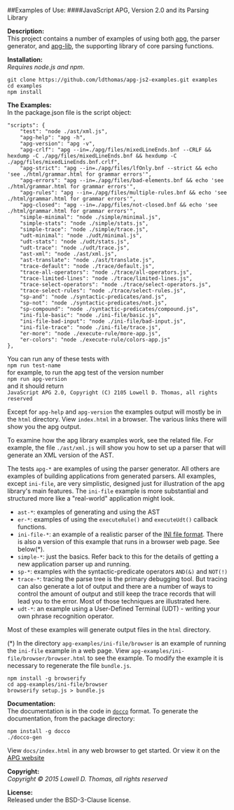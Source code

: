 ##Examples of Use:
####JavaScript APG, Version 2.0 and its Parsing Library

**Description:**  
This project contains a number of examples of using both <a href="https://github.com/ldthomas/apg-js2">apg</a>, the parser generator,
and <a href="https://github.com/ldthomas/apg-js2-lib">apg-lib</a>, the supporting library of core parsing functions.   

**Installation:**  
*Requires node.js and npm*.
```
git clone https://github.com/ldthomas/apg-js2-examples.git examples
cd examples 
npm install
```
**The Examples:**  
In the package.json file is the script object:
```
"scripts": {
    "test": "node ./ast/xml.js",
    "apg-help": "apg -h",
    "apg-version": "apg -v",
    "apg-crlf": "apg --in=./apg/files/mixedLineEnds.bnf --CRLF && hexdump -C ./apg/files/mixedLineEnds.bnf && hexdump -C ./apg/files/mixedLineEnds.bnf.crlf",
    "apg-strict": "apg --in=./apg/files/lfOnly.bnf --strict && echo 'see ./html/grammar.html for grammar errors'",
    "apg-errors": "apg --in=./apg/files/bad-elements.bnf && echo 'see ./html/grammar.html for grammar errors'",
    "apg-rules": "apg --in=./apg/files/multiple-rules.bnf && echo 'see ./html/grammar.html for grammar errors'",
    "apg-closed": "apg --in=./apg/files/not-closed.bnf && echo 'see ./html/grammar.html for grammar errors'",
    "simple-minimal": "node ./simple/minimal.js",
    "simple-stats": "node ./simple/stats.js",
    "simple-trace": "node ./simple/trace.js",
    "udt-minimal": "node ./udt/minimal.js",
    "udt-stats": "node ./udt/stats.js",
    "udt-trace": "node ./udt/trace.js",
    "ast-xml": "node ./ast/xml.js",
    "ast-translate": "node ./ast/translate.js",
    "trace-default": "node ./trace/default.js",
    "trace-all-operators": "node ./trace/all-operators.js",
    "trace-limited-lines": "node ./trace/limited-lines.js",
    "trace-select-operators": "node ./trace/select-operators.js",
    "trace-select-rules": "node ./trace/select-rules.js",
    "sp-and": "node ./syntactic-predicates/and.js",
    "sp-not": "node ./syntactic-predicates/not.js",
    "sp-compound": "node ./syntactic-predicates/compound.js",
    "ini-file-basic": "node ./ini-file/basic.js",
    "ini-file-bad-input": "node ./ini-file/bad-input.js",
    "ini-file-trace": "node ./ini-file/trace.js",
    "er-more": "node ./execute-rule/more-app.js",
    "er-colors": "node ./execute-rule/colors-app.js"
},
```  

You can run any of these tests with<br>
`npm run test-name`<br>
for example, to run the apg test of the version number<br>
`npm run apg-version`<br>
and it should return <br>
`JavaScript APG 2.0, Copyright (C) 2105 Lowell D. Thomas, all rights reserved`

Except for `apg-help` and `apg-version` the examples output will mostly be in the `html` directory.
View `index.html` in a browser. The various links there will show you the apg output. 

To examine how the apg library examples work, see the related file. For example, the file `./ast/xml.js` will show you
how to set up a parser that will generate an XML version of the AST.

The tests `apg-*` are examples of using the parser generator. All others are examples of building applications from
generated parsers.
All examples, except `ini-file`, are very simplistic, designed just for illustration of the apg library's main features.
The `ini-file` example is more substantial and structured more like a "real-world" application might look.<br>
- `ast-*`: examples of generating and using the AST
- `er-*`: examples of using the `executeRule()` and `executeUdt()` callback functions.
- `ini-file-*`: an example of a realistic parser of the <a href="https://en.wikipedia.org/wiki/INI_file">INI file format</a>.
There is also a version of this example that runs in a browser web page. See below(\*).
- `simple-*`: just the basics. Refer back to this for the details of getting a new application parser up and running.
- `sp-*`: examples with the syntactic-predicate operators `AND(&)` and `NOT(!)`
- `trace-*`: tracing the parse tree is the primary debugging tool. But tracing can also generate a lot of output
and there are a number of ways to control the amount of output and still keep the trace records that will lead you to the error.
Most of those techniques are illustrated here.
- `udt-*`: an example using a User-Defined Terminal (UDT) - writing your own phrase recognition operator. 

Most of these examples will generate output files in the `html` directory.

(\*) In the directory `apg-examples/ini-file/browser` is an example of running the `ini-file` example in a web page.
View `apg-examples/ini-file/browser/browser.html` to see the example. To modify the example it is necessary to
regenerate the file `bundle.js`.
```
npm install -g browserify
cd apg-examples/ini-file/browser
browserify setup.js > bundle.js
``` 

**Documentation:**  
The documentation is in the code in [`docco`](https://jashkenas.github.io/docco/) format.
To generate the documentation, from the package directory:
```
npm install -g docco
./docco-gen
```
View `docs/index.html` in any web browser to get started.
Or view it on the [APG website](http://coasttocoastresearch.com/docjs2/apg-examples/index.html)

**Copyright:**  
*Copyright &copy; 2015 Lowell D. Thomas, all rights reserved*  

**License:**  
Released under the BSD-3-Clause license.
      

